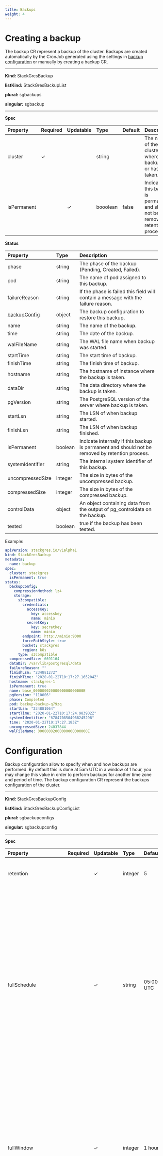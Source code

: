 ```yaml
---
title: Backups
weight: 4
---
```


# Creating a backup

The backup CR represent a backup of the cluster. Backups are created automatically by the CronJob
 generated using the settings in [backup configuration](#configuration) or manually by creating a
 backup CR.

___

**Kind:** StackGresBackup

**listKind:** StackGresBackupList

**plural:** sgbackups

**singular:** sgbackup
___

**Spec**

| Property    | Required | Updatable | Type     | Default | Description |
|:------------|----------|-----------|:---------|:--------|:------------|
| cluster     | ✓        |           | string   |         | The name of the cluster where the backup will or has been taken. |
| isPermanent |          | ✓         | booolean | false   | Indicate if this backup is permanent and should not be removed by retention process. |

**Status**

| Property                       | Type    | Description |
|:-------------------------------|:--------|:------------|
| phase                          | string  | The phase of the backup (Pending, Created, Failed). |
| pod                            | string  | The name of pod assigned to this backup. |
| failureReason                  | string  | If the phase is failed this field will contain a message with the failure reason. |
| [backupConfig](#configuration) | object  | The backup configuration to restore this backup. |
| name                           | string  | The name of the backup. |
| time                           | string  | The date of the backup. |
| walFileName                    | string  | The WAL file name when backup was started. |
| startTime                      | string  | The start time of backup. |
| finishTime                     | string  | The finish time of backup. |
| hostname                       | string  | The hostname of instance where the backup is taken. |
| dataDir                        | string  | The data directory where the backup is taken. |
| pgVersion                      | string  | The PostgreSQL version of the server where backup is taken. |
| startLsn                       | string  | The LSN of when backup started. |
| finishLsn                      | string  | The LSN of when backup finished. |
| isPermanent                    | boolean | Indicate internally if this backup is permanent and should not be removed by retention process. |
| systemIdentifier               | string  | The internal system identifier of this backup. |
| uncompressedSize               | integer | The size in bytes of the uncompressed backup. |
| compressedSize                 | integer | The size in bytes of the compressed backup. |
| controlData                    | object  | An object containing data from the output of pg_controldata on the backup. |
| tested                         | boolean | true if the backup has been tested. |

Example:

```yaml
apiVersion: stackgres.io/v1alpha1
kind: StackGresBackup
metadata:
  name: backup
spec:
  cluster: stackgres
  isPermanent: true
status:
  backupConfig:
    compressionMethod: lz4
    storage:
      s3compatible:
        credentials:
          accessKey:
            key: accesskey
            name: minio
          secretKey:
            key: secretkey
            name: minio
        endpoint: http://minio:9000
        forcePathStyle: true
        bucket: stackgres
        region: k8s
      type: s3compatible
  compressedSize: 6691164
  dataDir: /var/lib/postgresql/data
  failureReason: ""
  finishLsn: "234881272"
  finishTime: "2020-01-22T10:17:27.165204Z"
  hostname: stackgres-1
  isPermanent: true
  name: base_00000002000000000000000E
  pgVersion: "110006"
  phase: Completed
  pod: backup-backup-q79zq
  startLsn: "234881064"
  startTime: "2020-01-22T10:17:24.983902Z"
  systemIdentifier: "6784708504968245298"
  time: "2020-01-22T10:17:27.183Z"
  uncompressedSize: 24037844
  walFileName: 00000002000000000000000E
```

# Configuration

Backup configuration allow to specify when and how backups are performed. By default this is done
 at 5am UTC in a window of 1 hour, you may change this value in order to perform backups for
 another time zone and period of time.
The backup configuration CR represent the backups configuration of the cluster.

___

**Kind:** StackGresBackupConfig

**listKind:** StackGresBackupConfigList

**plural:** sgbackupconfigs

**singular:** sgbackupconfig
___

**Spec**


| Property                               | Required | Updatable |Type     | Default   | Description |
|:---------------------------------------|----------|-----------|:--------|:----------|:------------|
| retention                              |          | ✓         | integer | 5         | Retains specified number of full backups. Default is 5 |
| fullSchedule                           |          | ✓         | string  | 05:00 UTC | Specify when to perform full backups using cron syntax:<br><minute: 0 to 59, or *> <hour: 0 to 23, or * for any value. All times UTC> <day of the month: 1 to 31, or *> <month: 1 to 12, or *> <day of the week: 0 to 7 (0 and 7 both represent Sunday), or *>. <br>If not specified full backups will be performed each day at 05:00 UTC  |
| fullWindow                             |          | ✓         | integer | 1 hour    | Specify the time window in minutes where a full backup will start happening after the point in time specified by fullSchedule. If for some reason the system is not capable to start the full backup it will be skipped. If not specified the window will be of 1 hour  |
| compressionMethod                      |          | ✓         | string  | lz4       | To configure compression method used for backups. Possible options are: lz4, lzma, brotli. Default method is lz4. LZ4 is the fastest method, but compression ratio is bad. LZMA is way much slower, however it compresses backups about 6 times better than LZ4. Brotli is a good trade-off between speed and compression ratio which is about 3 times better than LZ4  |
| diskRateLimit                          |          | ✓         | integer | unlimited | To configure disk read rate limit during uploads in bytes per second  |
| networkRateLimit                       |          | ✓         | integer | unlimited | To configure network read rate limit during uploads in bytes per second  |
| uploadDiskConcurrency                  |          | ✓         | integer | 1         | To configure how many concurrency streams are reading disk during uploads. By default 1 stream  |
| tarSizeThreshold                       |          | ✓         | integer | 1 GB      | To configure the size of one backup bundle (in bytes). Smaller size causes granularity and more optimal, faster recovering. It also increases the number of storage requests, so it can costs you much money. Default size is 1 GB (1 << 30 - 1 bytes)  |
| [storage](#storage-configuration)      |          | ✓         | object  |           | Backup storage configuration  |

Example:

```yaml
apiVersion: stackgres.io/v1alpha1
kind: StackGresBackupConfig
metadata:
  name: backupconf
spec:
  retention: 5
  fullSchedule: 0 5 * * *
  fullWindow: 60
  storage:
    type: s3compatible
    s3compatible:
      credentials:
        accessKey:
          key: accesskey
          name: my-cluster-minio
        secretKey:
          key: secretkey
          name: my-cluster-minio
      endpoint: http://my-cluster-minio:9000
      forcePathStyle: true
      bucket: stackgres
      region: k8s
```
 
Default settings are stored in the same namespaces of the stackgres operator,
 with the name `defaultbackupconfig`

Given a stackgres operator installed in the `stackgres` namespace we can see the backup default values with de command:

``` sh
kubectl get sgbackupconfig -n stackgres defaultbackupconfig -o yaml
```

If a backup configuration is not specified in the cluster settings, a new one will be created with the default values. 

The default name of backup configuration CR is `defaultbackupconfig`

# Storage Configuration

| Property                                                             | Required               | Updatable | Type   | Default | Description |
|:---------------------------------------------------------------------|------------------------|-----------|:-------|:--------|:------------|
| type                                                                 | ✓                      | ✓         | string |         | Type of storage: <br>- s3: Amazon Web Services S3 <br>- s3compatible: Amazon Web Services S3 Compatible <br>- gcs: Google Clooud Storage <br>- azureblob: Azure Blob Storage  |
| [s3](#s3--amazon-web-services-s3-configuration)                      | if type = s3           | ✓         | object |         | Amazon Web Services S3 configuration |
| [s3compatible](#s3--amazon-web-services-s3-compatible-configuration) | if type = s3compatible | ✓         | object |         | Amazon Web Services S3 configuration |
| [gcs](#gsc--google-cloud-storage-configuration)                      | if type = gcs          | ✓         | object |         | Google Cloud Storage configuration |
| [azureblob](#azure--azure-blob-storage-configuration)                | if type = azureblob    | ✓         | object |         | Google Cloud Storage configuration |

## S3 - Amazon Web Services S3 configuration

| Property                       | Required | Updatable | Type    | Default | Description |
|:-------------------------------|----------|-----------|:--------|:--------|:------------|
| bucket                         | ✓        | ✓         | string  |         | The AWS S3 bucket (eg. bucket) |
| path                           |          | ✓         | string  |         | The AWS S3 bucket path (eg. /path/to/folder) |
| [credentials](#s3-credentials) | ✓        | ✓         | object  |         | The credentials to access AWS S3 for writing and reading  |
| region                         |          | ✓         | string  |         | The AWS S3 region. Region can be detected using s3:GetBucketLocation, but if you wish to avoid this API call or forbid it from the applicable IAM policy, specify this property  |
| storageClass                   |          | ✓         | string  |         | By default, the "STANDARD" storage class is used. Other supported values include "STANDARD_IA" for Infrequent Access and "REDUCED_REDUNDANCY" for Reduced Redundancy  |

## S3 - Amazon Web Services S3 Compatible configuration

| Property                       | Required | Updatable | Type    | Default | Description |
|:-------------------------------|----------|-----------|:--------|:--------|:------------|
| bucket                         | ✓        | ✓         | string  |         | The AWS S3 bucket (eg. bucket) |
| path                           |          | ✓         | string  |         | The AWS S3 bucket path (eg. /path/to/folder) |
| [credentials](#s3-credentials) | ✓        | ✓         | object  |         | The credentials to access AWS S3 for writing and reading  |
| region                         |          | ✓         | string  |         | The AWS S3 region. Region can be detected using s3:GetBucketLocation, but if you wish to avoid this API call or forbid it from the applicable IAM policy, specify this property  |
| endpoint                       |          | ✓         | string  |         |Overrides the default hostname to connect to an S3-compatible service. i.e, http://s3-like-service:9000  |
| forcePathStyle                 |          | ✓         | boolean |         | To enable path-style addressing(i.e., http://s3.amazonaws.com/BUCKET/KEY) when connecting to an S3-compatible service that lack of support for sub-domain style bucket URLs (i.e., http://BUCKET.s3.amazonaws.com/KEY). Defaults to false  |
| storageClass                   |          | ✓         | string  |         | By default, the "STANDARD" storage class is used. Other supported values include "STANDARD_IA" for Infrequent Access and "REDUCED_REDUNDANCY" for Reduced Redundancy  |

### S3 Credentials

| Property                                                                                                    | Required | Updatable | Type   | Default | Description |
|:------------------------------------------------------------------------------------------------------------|----------|-----------|:-------|:--------|:------------|
| [accessKey](https://kubernetes.io/docs/reference/generated/kubernetes-api/v1.12/#secretkeyselector-v1-core) | ✓        | ✓         | object |         | AWS Access Key ID |
| [secretKey](https://kubernetes.io/docs/reference/generated/kubernetes-api/v1.12/#secretkeyselector-v1-core) | ✓        | ✓         | object |         | AWS Secret Access Key  |

## GSC - Google Cloud Storage configuration

| Property                        | Required | Updatable | Type   | Default | Description |
|:--------------------------------|----------|-----------|:-------|:--------|:------------|
| bucket                          | ✓        | ✓         | string |         | Specify bucket where to store backups (eg. x4m-test-bucket) |
| path                            |          | ✓         | string |         | Specify bueckt path where to store backups (eg. /walg-folder) |
| [credentials](#gcp-credentials) | ✓        | ✓         | object |         | The credentials to access GCS for writing and reading |

### GCP Credentials

| Property                                                                                                                | Required | Updatable | Type   | Default | Description |
|:------------------------------------------------------------------------------------------------------------------------|----------|:----------|:-------|:--------|:------------|
| [serviceAccountJsonKey](https://kubernetes.io/docs/reference/generated/kubernetes-api/v1.12/#secretkeyselector-v1-core) | ✓        | ✓         | object |         | The key of the secret to select from. Must be a valid secret key |


## AZURE - Azure Blob Storage configuration

| Property                          | Required | Updatable | Type    | Default | Description |
|:----------------------------------|----------|-----------|:--------|:--------|:-------------|
| bucket                            | ✓        | ✓         | string  |         | Specify bucket where to store backups in Azure storage (eg. test-container) |  
| path                              |          | ✓         | string  |         | Specify bucket path where to store backups in Azure storage (eg. /walg-folder) |  
| [credentials](#azure-credentials) | ✓        | ✓         | object  |         | AWS Secret Access Key  |

### Azure Credentials

| Property                                                                                                    | Required | Updatable | Type   | Default | Description |
|:------------------------------------------------------------------------------------------------------------|----------|-----------|:-------|:--------|:-------------|
| [account](https://kubernetes.io/docs/reference/generated/kubernetes-api/v1.12/#secretkeyselector-v1-core)   | ✓        | ✓         | object |         | The name of the storage account |
| [accessKey](https://kubernetes.io/docs/reference/generated/kubernetes-api/v1.12/#secretkeyselector-v1-core) | ✓        | ✓         | object |         | The primary or secondary access key for the storage account. |
